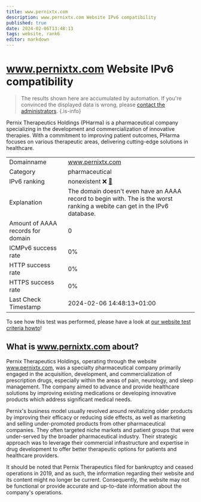 ```yaml
---
title: www.pernixtx.com
description: www.pernixtx.com Website IPv6 compatibility
published: true
date: 2024-02-06T13:48:13
tags: website, rank6
editor: markdown
---
```


# www.pernixtx.com Website IPv6 compatibility

> The results shown here are accumulated by automation. If you're convinced the displayed data is wrong, please [contact the administrators](/howto/chat). 
{.is-info}

Pernix Therapeutics Holdings (PHarma) is a pharmaceutical company specializing in the development and commercialization of innovative therapies. With a commitment to improving patient outcomes, PHarma focuses on various therapeutic areas, delivering cutting-edge solutions in healthcare.


|   |   |
| - | - |
| Domainname | www.pernixtx.com
| Category | pharmaceutical |
| IPv6 ranking | nonexistent :x: [🔗](/howto/ranking) |
| Explanation | The domain doesn't even have an AAAA record to begin with. The is the worst ranking a webite can get in the IPv6 database. |
| Amount of AAAA records for domain | 0 |
| ICMPv6 success rate | 0%|
| HTTP success rate | 0% |
| HTTPS success rate | 0% |
| Last Check Timestamp | 2024-02-06 14:48:13+01:00 |

To see how this test was performed, please have a look at [our website test criteria howto](/howto/testcriteria/website)!


## What is www.pernixtx.com about?
Pernix Therapeutics Holdings, operating through the website www.pernixtx.com, was a specialty pharmaceutical company primarily engaged in the acquisition, development, and commercialization of prescription drugs, especially within the areas of pain, neurology, and sleep management. The company aimed to advance and provide healthcare solutions by improving existing medications or developing innovative products which address significant medical needs.

Pernix's business model usually revolved around revitalizing older products by improving their efficacy or reducing side effects, as well as marketing and selling under-promoted products from other pharmaceutical companies. They often targeted niche markets and patient groups that were under-served by the broader pharmaceutical industry. Their strategic approach was to leverage their commercial infrastructure and expertise in drug development to offer better therapeutic options for patients and healthcare providers.

It should be noted that Pernix Therapeutics filed for bankruptcy and ceased operations in 2019, and as such, the information regarding their website and its content might no longer be current. Consequently, the website may not be functional or provide accurate and up-to-date information about the company's operations.



